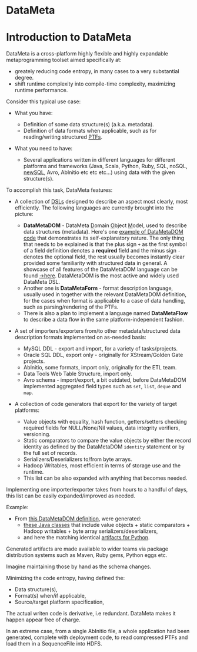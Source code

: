 # DataMeta

# Introduction to DataMeta

DataMeta is a cross-platform highly flexible
and highly expandable metaprogramming toolset aimed specifically at:

* greately reducing code entropy, in many cases to a very substantial degree.
* shift runtime complexity into compile-time complexity, maximizing runtime performance.

Consider this typical use case: 

* What you have:

    * Definition of some data structure(s) (a.k.a. metadata).
    * Definition of data formats when applicable, such as for reading/writing
      structured [PTFs](https://en.wikipedia.org/wiki/Plain_text).

* What you need to have:
    * Several applications written in different languages for different
      platforms and frameworks (Java, Scala, Python, Ruby, SQL, noSQL, 
      [newSQL](https://en.wikipedia.org/wiki/NewSQL), Avro, AbInitio etc etc
      etc...) using data with the given structure(s).

To accomplish this task, DataMeta features:

* A collection of [DSLs](https://en.wikipedia.org/wiki/Domain-specific_language)
    designed to describe an aspect most clearly,
    most efficiently. The following languages are currently brought into the picture:
    * **DataMetaDOM** - DataMeta <u>D</u>omain <u>O</u>bject <u>M</u>odel, used to 
      describe data structures (metadata). Here's one [example of DataMetaDOM
code](FIXME) 
      that demonstrates its self-explanatory nature. The only thing that 
      needs to be explained is that the plus sign `+` as the first symbol
      of a field definition denotes a **required** field and the minus sign `-`
      denotes the optional field, the rest usually becomes instantly clear
      provided some familiarity with structured data in general.
      A showcase of all features of the DataMetaDOM 
      language can be found [&rarr;here](FIXME).
      DataMetaDOM is the most active and widely used DataMeta DSL.
    * Another one is **DataMetaForm** - format description language, usually used 
      in together with the relevant DataMetaDOM definition, for the cases when 
      format is applicable to a case of data
      handling, such as parsing/rendering of the PTFs.
    * There is also a plan to implement a language named **DataMetaFlow** to 
      describe a data flow in the same platform-independent fashion. 

* A set of importers/exporters from/to other metadata/structured data 
  description formats implemented on as-needed basis:
    * MySQL DDL - export and import, for a variety of tasks/projects.
    * Oracle SQL DDL, export only - originally for XStream/Golden Gate projects.
    * AbInitio, some formats, import only, originally for the ETL team.
    * Data Tools Web Table Structure, import only.
    * Avro schema - import/export, a bit outdated, before DataMetaDOM implemented
      aggregated field types such as `set`, `list`, `deque` and `map`.

* A collection of code generators that export for the variety of target
platforms:
    * Value objects with equality, hash function, getters/setters checking
      required fields for NULL/None/Nil values, data integrity verifiers,
      versioning. 
    * Static comparators to compare the value objects by either the record
      identity as defined by the DataMetaDOM `identity` statement or by the 
      full set of records.
    * Serializers/Deserializers to/from byte arrays.
    * Hadoop Writables, most efficient in terms of storage use and the 
      runtime.
    * This list can be also expanded with anything that becomes needed.

Implementing one importer/exporter takes from hours to a handful of days,
this list can be easily expanded/improved as needed.

Example:
* From [this DataMetaDOM definition](FIXME), were generated:
    *  [these Java classes](FIXME) that include value objects + static comparators + Hadoop writables + byte array
        serializers/deserializers,
    * and here the matching identical [artifacts for Python](FIXME).

Generated artifacts are made available to wider teams via package distribution
systems such as Maven, Ruby gems, Python eggs etc.

Imagine maintaining those by hand as the schema changes.

Minimizing the code entropy, having defined the:

* Data structure(s),
* Format(s) when/if applicable,
* Source/target platform specification,
      
The actual writen code is derivative, i.e redundant. DataMeta makes it happen
appear free of charge.

In an extreme case, from a single AbInitio file, a whole application had been
generated, complete with deployment code, to read compressed PTFs 
and load them in a SequenceFile into HDFS.

